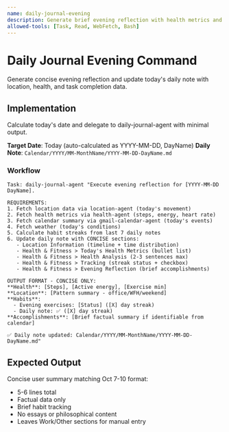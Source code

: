 ```yaml
---
name: daily-journal-evening
description: Generate brief evening reflection with health metrics and accomplishments
allowed-tools: [Task, Read, WebFetch, Bash]
---
```


# Daily Journal Evening Command

Generate concise evening reflection and update today's daily note with location, health, and task completion data.

## Implementation

Calculate today's date and delegate to daily-journal-agent with minimal output.

**Target Date**: Today (auto-calculated as YYYY-MM-DD, DayName)
**Daily Note**: `Calendar/YYYY/MM-MonthName/YYYY-MM-DD-DayName.md`

### Workflow

```
Task: daily-journal-agent "Execute evening reflection for [YYYY-MM-DD DayName].

REQUIREMENTS:
1. Fetch location data via location-agent (today's movement)
2. Fetch health metrics via health-agent (steps, energy, heart rate)
3. Fetch calendar summary via gmail-calendar-agent (today's events)
4. Fetch weather (today's conditions)
5. Calculate habit streaks from last 7 daily notes
6. Update daily note with CONCISE sections:
   - Location Information (timeline + time distribution)
   - Health & Fitness > Today's Health Metrics (bullet list)
   - Health & Fitness > Health Analysis (2-3 sentences max)
   - Health & Fitness > Tracking (streak status + checkbox)
   - Health & Fitness > Evening Reflection (brief accomplishments)

OUTPUT FORMAT - CONCISE ONLY:
**Health**: [Steps], [Active energy], [Exercise min]
**Location**: [Pattern summary - office/WFH/weekend]
**Habits**:
  - Evening exercises: [Status] ([X] day streak)
  - Daily note: ✅ ([X] day streak)
**Accomplishments**: [Brief factual summary if identifiable from calendar]

✅ Daily note updated: Calendar/YYYY/MM-MonthName/YYYY-MM-DD-DayName.md"
```

## Expected Output

Concise user summary matching Oct 7-10 format:
- 5-6 lines total
- Factual data only
- Brief habit tracking
- No essays or philosophical content
- Leaves Work/Other sections for manual entry

